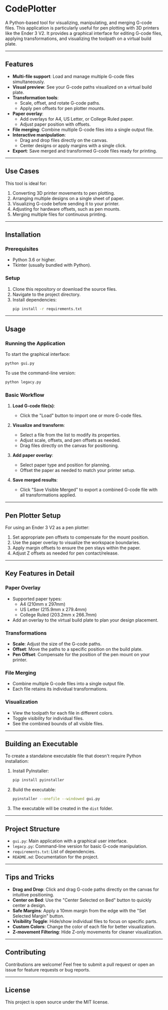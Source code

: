 # CodePlotter

A Python-based tool for visualizing, manipulating, and merging G-code files. This application is particularly useful for pen plotting with 3D printers like the Ender 3 V2. It provides a graphical interface for editing G-code files, applying transformations, and visualizing the toolpath on a virtual build plate.

---

## Features

- **Multi-file support**: Load and manage multiple G-code files simultaneously.
- **Visual preview**: See your G-code paths visualized on a virtual build plate.
- **Transformation tools**:
  - Scale, offset, and rotate G-code paths.
  - Apply pen offsets for pen plotter mounts.
- **Paper overlay**:
  - Add overlays for A4, US Letter, or College Ruled paper.
  - Adjust paper position with offsets.
- **File merging**: Combine multiple G-code files into a single output file.
- **Interactive manipulation**:
  - Drag and drop files directly on the canvas.
  - Center designs or apply margins with a single click.
- **Export**: Save merged and transformed G-code files ready for printing.

---

## Use Cases

This tool is ideal for:
1. Converting 3D printer movements to pen plotting.
2. Arranging multiple designs on a single sheet of paper.
3. Visualizing G-code before sending it to your printer.
4. Adjusting for hardware offsets, such as pen mounts.
5. Merging multiple files for continuous printing.

---

## Installation

### Prerequisites
- Python 3.6 or higher.
- Tkinter (usually bundled with Python).

### Setup
1. Clone this repository or download the source files.
2. Navigate to the project directory.
3. Install dependencies:
   ```bash
   pip install -r requirements.txt
   ```

---

## Usage

### Running the Application
To start the graphical interface:
```bash
python gui.py
```

To use the command-line version:
```bash
python legacy.py
```

### Basic Workflow

1. **Load G-code file(s)**:
   - Click the "Load" button to import one or more G-code files.
   
2. **Visualize and transform**:
   - Select a file from the list to modify its properties.
   - Adjust scale, offsets, and pen offsets as needed.
   - Drag files directly on the canvas for positioning.
   
3. **Add paper overlay**:
   - Select paper type and position for planning.
   - Offset the paper as needed to match your printer setup.
   
4. **Save merged results**:
   - Click "Save Visible Merged" to export a combined G-code file with all transformations applied.

---

## Pen Plotter Setup

For using an Ender 3 V2 as a pen plotter:

1. Set appropriate pen offsets to compensate for the mount position.
2. Use the paper overlay to visualize the workspace boundaries.
3. Apply margin offsets to ensure the pen stays within the paper.
4. Adjust Z offsets as needed for pen contact/release.

---

## Key Features in Detail

### Paper Overlay
- Supported paper types:
  - A4 (210mm x 297mm)
  - US Letter (215.9mm x 279.4mm)
  - College Ruled (203.2mm x 266.7mm)
- Add an overlay to the virtual build plate to plan your design placement.

### Transformations
- **Scale**: Adjust the size of the G-code paths.
- **Offset**: Move the paths to a specific position on the build plate.
- **Pen Offset**: Compensate for the position of the pen mount on your printer.

### File Merging
- Combine multiple G-code files into a single output file.
- Each file retains its individual transformations.

### Visualization
- View the toolpath for each file in different colors.
- Toggle visibility for individual files.
- See the combined bounds of all visible files.

---

## Building an Executable

To create a standalone executable file that doesn't require Python installation:

1. Install PyInstaller:
   ```bash
   pip install pyinstaller
   ```

2. Build the executable:
   ```bash
   pyinstaller --onefile --windowed gui.py
   ```

3. The executable will be created in the `dist` folder.

---

## Project Structure

- `gui.py`: Main application with a graphical user interface.
- `legacy.py`: Command-line version for basic G-code manipulation.
- `requirements.txt`: List of dependencies.
- `README.md`: Documentation for the project.

---

## Tips and Tricks

- **Drag and Drop**: Click and drag G-code paths directly on the canvas for intuitive positioning.
- **Center on Bed**: Use the "Center Selected on Bed" button to quickly center a design.
- **Safe Margins**: Apply a 10mm margin from the edge with the "Set Selected Margin" button.
- **Visibility Toggle**: Hide/show individual files to focus on specific parts.
- **Custom Colors**: Change the color of each file for better visualization.
- **Z-movement Filtering**: Hide Z-only movements for cleaner visualization.

---

## Contributing

Contributions are welcome! Feel free to submit a pull request or open an issue for feature requests or bug reports.

---

## License

This project is open source under the MIT license.